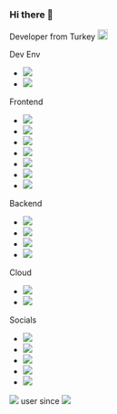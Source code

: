 ### Hi there 👋

Developer from Turkey <img src="https://image.flaticon.com/icons/svg/330/330467.svg" width="18"/>

Dev Env
- <img src="https://img.shields.io/badge/Visual_Studio_2019-5C2D91?style=for-the-badge&logo=visual%20studio&logoColor=white" />
- <img src="https://img.shields.io/badge/Visual_Studio_Code-0078D4?style=for-the-badge&logo=visual%20studio%20code&logoColor=white" />

Frontend
- <img src="https://img.shields.io/badge/Angular-DD0031?style=for-the-badge&logo=angular&logoColor=white" />
- <img src="https://img.shields.io/badge/JavaScript-323330?style=for-the-badge&logo=javascript&logoColor=F7DF1E" />
- <img src="https://img.shields.io/badge/Node.js-43853D?style=for-the-badge&logo=node.js&logoColor=white" />
- <img src="https://img.shields.io/badge/npm-CB3837?style=for-the-badge&logo=npm&logoColor=white" />
- <img src="https://img.shields.io/badge/HTML-239120?style=for-the-badge&logo=html5&logoColor=white" />
- <img src="https://img.shields.io/badge/CSS-239120?&style=for-the-badge&logo=css3&logoColor=white" />
- <img src="https://img.shields.io/badge/Bootstrap-7952B3?&style=for-the-badge&logo=bootstrap&logoColor=white" />


Backend
- <img src="https://img.shields.io/badge/C%23-239120?style=for-the-badge&logo=c-sharp&logoColor=white" />
- <img src="https://img.shields.io/badge/.NET-5C2D91?style=for-the-badge&logo=.net&logoColor=white" />
- <img src="https://img.shields.io/badge/NuGet-004880?style=for-the-badge&logo=nuget&logoColor=white" />
- <img src="https://img.shields.io/badge/Java-ED8B00?style=for-the-badge&logo=java&logoColor=white" />

Cloud
- <img src="https://img.shields.io/badge/Microsoft_Azure-0089D6?style=for-the-badge&logo=microsoft-azure&logoColor=white" />
- <img src="https://img.shields.io/badge/Amazon_AWS-232F3E?style=for-the-badge&logo=amazon-aws&logoColor=white" />

Socials
- <img src="https://img.shields.io/badge/LinkedIn-0077B5?style=for-the-badge&logo=linkedin&logoColor=white" />
- <img src="https://img.shields.io/badge/Twitter-1DA1F2?style=for-the-badge&logo=twitter&logoColor=white" />
- <img src="https://img.shields.io/badge/Instagram-E4405F?style=for-the-badge&logo=instagram&logoColor=white" />
- <img src="https://img.shields.io/badge/Stack_Overflow-FE7A16?style=for-the-badge&logo=stack-overflow&logoColor=white" />
- <img src="https://img.shields.io/badge/Steam-000000?style=for-the-badge&logo=steam&logoColor=white" /> 

<img src="https://img.shields.io/badge/Windows-0078D6?style=flat&logo=windows&logoColor=white" /> user since <img src="https://img.shields.io/badge/Windows_95-008080?style=flat&logo=windows-95&logoColor=white" />

<!--
**simsekahmett/simsekahmett** is a ✨ _special_ ✨ repository because its `README.md` (this file) appears on your GitHub profile.

Here are some ideas to get you started:

- 🔭 I’m currently working on ...
- 🌱 I’m currently learning ...
- 👯 I’m looking to collaborate on ...
- 🤔 I’m looking for help with ...
- 💬 Ask me about ...
- 📫 How to reach me: ...
- 😄 Pronouns: ...
- ⚡ Fun fact: ...
-->

